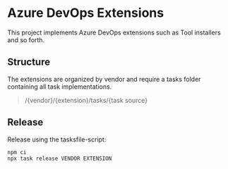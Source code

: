 # Azure DevOps Extensions

This project implements Azure DevOps extensions such as Tool installers and so forth.

## Structure

The extensions are organized by vendor and require a tasks folder containing all task implementations.

> /{vendor}/{extension}/tasks/{task source}

## Release

Release using the tasksfile-script:

    npm ci
    npx task release VENDOR EXTENSION